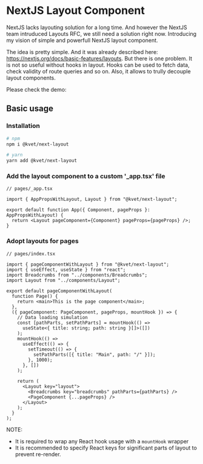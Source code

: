 # NextJS Layout Component

NextJS lacks layouting solution for a long time. And however the NextJS team intruduced Layouts RFC, we still need a solution right now. Introducing my vision of simple and powerfull NextJS layout component.

The idea is pretty simple. And it was already described here: https://nextjs.org/docs/basic-features/layouts. But there is one problem. It is not so useful without hooks in layout. Hooks can be used to fetch data, check validity of route queries and so on. Also, it allows to trully decouple layout components.

Please check the demo:

## Basic usage

### Installation

```bash
# npm
npm i @kvet/next-layout

# yarn
yarn add @kvet/next-layout
```

### Add the layout component to a custom '_app.tsx' file

```tsx
// pages/_app.tsx

import { AppPropsWithLayout, Layout } from "@kvet/next-layout";

export default function App({ Component, pageProps }: AppPropsWithLayout) {
  return <Layout pageComponent={Component} pageProps={pageProps} />;
}
```

### Adopt layouts for pages

```tsx
// pages/index.tsx

import { pageComponentWithLayout } from "@kvet/next-layout";
import { useEffect, useState } from "react";
import Breadcrumbs from "../components/Breadcrumbs";
import Layout from "../components/Layout";

export default pageComponentWithLayout(
  function Page() {
    return <main>This is the page component</main>;
  },
  ({ pageComponent: PageComponent, pageProps, mountHook }) => {
    // Data loading simulation
    const [pathParts, setPathParts] = mountHook(() =>
      useState<{ title: string; path: string }[]>([])
    );
    mountHook(() =>
      useEffect(() => {
        setTimeout(() => {
          setPathParts([{ title: "Main", path: "/" }]);
        }, 1000);
      }, [])
    );

    return (
      <Layout key="layout">
        <Breadcrumbs key="breadcrumbs" pathParts={pathParts} />
        <PageComponent {...pageProps} />
      </Layout>
    );
  }
);
```

NOTE:
- It is required to wrap any React hook usage with a `mountHook` wrapper
- It is recommended to specify React keys for significant parts of layout to prevent re-render.
